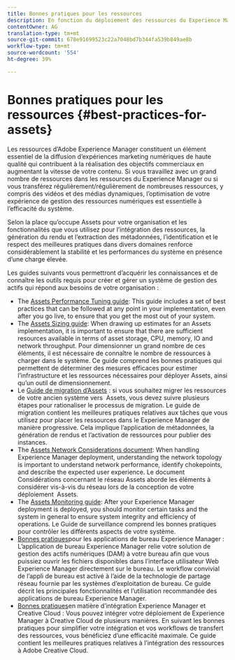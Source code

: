 ```yaml
---
title: Bonnes pratiques pour les ressources
description: En fonction du déploiement des ressources du Experience Manager et des fonctionnalités que vous utilisez pour l’assimilation de ressources, la génération de rendus et l’extraction des métadonnées, l’identification et le respect des meilleures pratiques dans différentes zones améliorent considérablement la stabilité et les performances du système en cours de chargement.
contentOwner: AG
translation-type: tm+mt
source-git-commit: 678e91699523c22a7048bd7b344fa539b849ae8b
workflow-type: tm+mt
source-wordcount: '554'
ht-degree: 39%

---
```



# Bonnes pratiques pour les ressources {#best-practices-for-assets}

Les ressources d’Adobe Experience Manager constituent un élément essentiel de la diffusion d’expériences marketing numériques de haute qualité qui contribuent à la réalisation des objectifs commerciaux en augmentant la vitesse de votre contenu. Si vous travaillez avec un grand nombre de ressources dans les ressources du Experience Manager ou si vous transférez régulièrement/régulièrement de nombreuses ressources, y compris des vidéos et des médias dynamiques, l’optimisation de votre expérience de gestion des ressources numériques est essentielle à l’efficacité du système.

Selon la place qu’occupe Assets pour votre organisation et les fonctionnalités que vous utilisez pour l’intégration des ressources, la génération du rendu et l’extraction des métadonnées, l’identification et le respect des meilleures pratiques dans divers domaines renforce considérablement la stabilité et les performances du système en présence d’une charge élevée.

Les guides suivants vous permettront d’acquérir les connaissances et de connaître les outils requis pour créer et gérer un système de gestion des actifs qui répond aux besoins de votre organisation :

* The [Assets Performance Tuning guide](/help/assets/performance-tuning-guidelines.md): This guide includes a set of best practices that can be followed at any point in your implementation, even after you go live, to ensure that you get the most out of your system.
* The [Assets Sizing guide](/help/assets/assets-sizing-guide.md): When drawing up estimates for an Assets implementation, it is important to ensure that there are sufficient resources available in terms of asset storage, CPU, memory, IO and network throughput. Pour dimensionner un grand nombre de ces éléments, il est nécessaire de connaître le nombre de ressources à charger dans le système. Ce guide comprend les bonnes pratiques qui permettent de déterminer des mesures efficaces pour estimer l’infrastructure et les ressources nécessaires pour déployer Assets, ainsi qu’un outil de dimensionnement.
* Le [Guide de migration d’Assets](/help/assets/assets-migration-guide.md) : si vous souhaitez migrer les ressources de votre ancien système vers  Assets, vous devez suivre plusieurs étapes pour rationaliser le processus de migration. Le guide de migration contient les meilleures pratiques relatives aux tâches que vous utilisez pour placer les ressources dans le Experience Manager de manière progressive. Cela implique l’application de métadonnées, la génération de rendus et l’activation de ressources pour publier des instances.
* The [Assets Network Considerations document](/help/assets/assets-network-considerations.md): When handling Experience Manager deployment, understanding the network topology is important to understand network performance, identify chokepoints, and describe the expected user experience. Le document Considérations concernant le réseau Assets aborde les éléments à considérer vis-à-vis du réseau lors de la conception de votre déploiement  Assets.
* The [Assets Monitoring guide](/help/assets/assets-monitoring-best-practices.md): After your Experience Manager deployment is deployed, you should monitor certain tasks and the system in general to ensure system integrity and efficiency of operations. Le Guide de surveillance comprend les bonnes pratiques pour contrôler les différents aspects de votre système.
* [Bonnes pratiques](https://helpx.adobe.com/fr/experience-manager/desktop-app/aem-desktop-app-best-practices.html)pour les applications de bureau Experience Manager : L’application de bureau Experience Manager relie votre solution de gestion des actifs numériques (DAM) à votre bureau afin que vous puissiez ouvrir les fichiers disponibles dans l’interface utilisateur Web Experience Manager directement sur le bureau. Le workflow convivial de l’appli de bureau est activé à l’aide de la technologie de partage réseau fournie par les systèmes d’exploitation de bureau. Ce guide décrit les principales fonctionnalités et l’utilisation recommandée des applications de bureau Experience Manager.
* [Bonnes pratiques](/help/assets/aem-cc-integration-best-practices.md)en matière d’intégration Experience Manager et Creative Cloud : Vous pouvez intégrer votre déploiement de Experience Manager à Creative Cloud de plusieurs manières. En suivant les bonnes pratiques pour simplifier votre intégration et vos workflows de transfert des ressources, vous bénéficiez d’une efficacité maximale. Ce guide contient les meilleures pratiques relatives à l’intégration des ressources à Adobe Creative Cloud.
